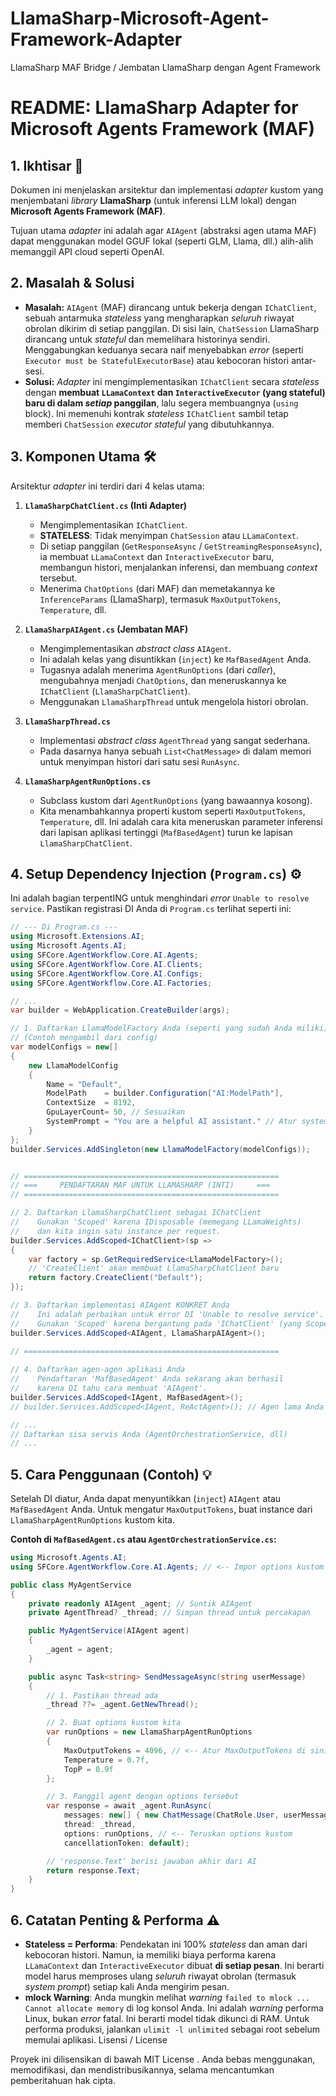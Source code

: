 # LlamaSharp-Microsoft-Agent-Framework-Adapter
LlamaSharp MAF Bridge / Jembatan LlamaSharp dengan Agent Framework
<!-- This README provides a concise, bilingual description of the project. The Indonesian sections come first, followed by the English equivalents. -->
# README: LlamaSharp Adapter for Microsoft Agents Framework (MAF)

## 1. Ikhtisar 🚀

Dokumen ini menjelaskan arsitektur dan implementasi *adapter* kustom yang menjembatani *library* **LlamaSharp** (untuk inferensi LLM lokal) dengan **Microsoft Agents Framework (MAF)**.

Tujuan utama *adapter* ini adalah agar `AIAgent` (abstraksi agen utama MAF) dapat menggunakan model GGUF lokal (seperti GLM, Llama, dll.) alih-alih memanggil API cloud seperti OpenAI.

## 2. Masalah & Solusi

* **Masalah:** `AIAgent` (MAF) dirancang untuk bekerja dengan `IChatClient`, sebuah antarmuka *stateless* yang mengharapkan *seluruh* riwayat obrolan dikirim di setiap panggilan. Di sisi lain, `ChatSession` LlamaSharp dirancang untuk *stateful* dan memelihara historinya sendiri. Menggabungkan keduanya secara naif menyebabkan *error* (seperti `Executor must be StatefulExecutorBase`) atau kebocoran histori antar-sesi.
* **Solusi:** *Adapter* ini mengimplementasikan `IChatClient` secara *stateless* dengan **membuat `LLamaContext` dan `InteractiveExecutor` (yang stateful) baru di dalam *setiap* panggilan**, lalu segera membuangnya (`using` block). Ini memenuhi kontrak *stateless* `IChatClient` sambil tetap memberi `ChatSession` *executor stateful* yang dibutuhkannya.

## 3. Komponen Utama 🛠️

Arsitektur *adapter* ini terdiri dari 4 kelas utama:

1.  **`LlamaSharpChatClient.cs` (Inti Adapter)**
    * Mengimplementasikan `IChatClient`.
    * **STATELESS**: Tidak menyimpan `ChatSession` atau `LLamaContext`.
    * Di setiap panggilan (`GetResponseAsync` / `GetStreamingResponseAsync`), ia membuat `LLamaContext` dan `InteractiveExecutor` baru, membangun histori, menjalankan inferensi, dan membuang *context* tersebut.
    * Menerima `ChatOptions` (dari MAF) dan memetakannya ke `InferenceParams` (LlamaSharp), termasuk `MaxOutputTokens`, `Temperature`, dll.

2.  **`LlamaSharpAIAgent.cs` (Jembatan MAF)**
    * Mengimplementasikan *abstract class* `AIAgent`.
    * Ini adalah kelas yang disuntikkan (`inject`) ke `MafBasedAgent` Anda.
    * Tugasnya adalah menerima `AgentRunOptions` (dari *caller*), mengubahnya menjadi `ChatOptions`, dan meneruskannya ke `IChatClient` (`LlamaSharpChatClient`).
    * Menggunakan `LlamaSharpThread` untuk mengelola histori obrolan.

3.  **`LlamaSharpThread.cs`**
    * Implementasi *abstract class* `AgentThread` yang sangat sederhana.
    * Pada dasarnya hanya sebuah `List<ChatMessage>` di dalam memori untuk menyimpan histori dari satu sesi `RunAsync`.

4.  **`LlamaSharpAgentRunOptions.cs`**
    * Subclass kustom dari `AgentRunOptions` (yang bawaannya kosong).
    * Kita menambahkannya properti kustom seperti `MaxOutputTokens`, `Temperature`, dll. Ini adalah cara kita meneruskan parameter inferensi dari lapisan aplikasi tertinggi (`MafBasedAgent`) turun ke lapisan `LlamaSharpChatClient`.

## 4. Setup Dependency Injection (`Program.cs`) ⚙️

Ini adalah bagian terpentING untuk menghindari *error* `Unable to resolve service`. Pastikan registrasi DI Anda di `Program.cs` terlihat seperti ini:

```csharp
// --- Di Program.cs ---
using Microsoft.Extensions.AI;
using Microsoft.Agents.AI; 
using SFCore.AgentWorkflow.Core.AI.Agents;
using SFCore.AgentWorkflow.Core.AI.Clients; 
using SFCore.AgentWorkflow.Core.AI.Configs;
using SFCore.AgentWorkflow.Core.AI.Factories;

// ...
var builder = WebApplication.CreateBuilder(args);

// 1. Daftarkan LlamaModelFactory Anda (seperti yang sudah Anda miliki)
// (Contoh mengambil dari config)
var modelConfigs = new[]
{
    new LlamaModelConfig
    {
        Name = "Default", 
        ModelPath    = builder.Configuration["AI:ModelPath"],
        ContextSize  = 8192,
        GpuLayerCount= 50, // Sesuaikan
        SystemPrompt = "You are a helpful AI assistant." // Atur system prompt Anda
    }
};
builder.Services.AddSingleton(new LlamaModelFactory(modelConfigs));


// =========================================================
// ===     PENDAFTARAN MAF UNTUK LLAMASHARP (INTI)     ===
// =========================================================

// 2. Daftarkan LlamaSharpChatClient sebagai IChatClient
//    Gunakan 'Scoped' karena IDisposable (memegang LLamaWeights)
//    dan kita ingin satu instance per request.
builder.Services.AddScoped<IChatClient>(sp => 
{
    var factory = sp.GetRequiredService<LlamaModelFactory>();
    // 'CreateClient' akan membuat LlamaSharpChatClient baru
    return factory.CreateClient("Default"); 
});

// 3. Daftarkan implementasi AIAgent KONKRET Anda
//    Ini adalah perbaikan untuk error DI 'Unable to resolve service'.
//    Gunakan 'Scoped' karena bergantung pada 'IChatClient' (yang Scoped).
builder.Services.AddScoped<AIAgent, LlamaSharpAIAgent>();

// =========================================================
    
// 4. Daftarkan agen-agen aplikasi Anda
//    Pendaftaran 'MafBasedAgent' Anda sekarang akan berhasil
//    karena DI tahu cara membuat 'AIAgent'.
builder.Services.AddScoped<IAgent, MafBasedAgent>(); 
// builder.Services.AddScoped<IAgent, ReActAgent>(); // Agen lama Anda (jika masih ada)

// ...
// Daftarkan sisa servis Anda (AgentOrchestrationService, dll)
// ...
```

## 5. Cara Penggunaan (Contoh) 💡

Setelah DI diatur, Anda dapat menyuntikkan (`inject`) `AIAgent` atau `MafBasedAgent` Anda. Untuk mengatur `MaxOutputTokens`, buat instance dari `LlamaSharpAgentRunOptions` kustom kita.

**Contoh di `MafBasedAgent.cs` atau `AgentOrchestrationService.cs`:**

```csharp
using Microsoft.Agents.AI;
using SFCore.AgentWorkflow.Core.AI.Agents; // <-- Impor options kustom

public class MyAgentService
{
    private readonly AIAgent _agent; // Suntik AIAgent
    private AgentThread? _thread; // Simpan thread untuk percakapan

    public MyAgentService(AIAgent agent)
    {
        _agent = agent;
    }

    public async Task<string> SendMessageAsync(string userMessage)
    {
        // 1. Pastikan thread ada
        _thread ??= _agent.GetNewThread();

        // 2. Buat options kustom kita
        var runOptions = new LlamaSharpAgentRunOptions
        {
            MaxOutputTokens = 4096, // <-- Atur MaxOutputTokens di sini
            Temperature = 0.7f,
            TopP = 0.9f
        };

        // 3. Panggil agent dengan options tersebut
        var response = await _agent.RunAsync(
            messages: new[] { new ChatMessage(ChatRole.User, userMessage) },
            thread: _thread,
            options: runOptions, // <-- Teruskan options kustom
            cancellationToken: default);

        // 'response.Text' berisi jawaban akhir dari AI
        return response.Text;
    }
}
```

## 6. Catatan Penting & Performa ⚠️

* **Stateless = Performa**: Pendekatan ini 100% *stateless* dan aman dari kebocoran histori. Namun, ia memiliki biaya performa karena `LLamaContext` dan `InteractiveExecutor` dibuat **di setiap pesan**. Ini berarti model harus memproses ulang *seluruh* riwayat obrolan (termasuk *system prompt*) setiap kali Anda mengirim pesan.
* **mlock Warning**: Anda mungkin melihat *warning* `failed to mlock ... Cannot allocate memory` di log konsol Anda. Ini adalah *warning* performa Linux, bukan *error* fatal. Ini berarti model tidak dikunci di RAM. Untuk performa produksi, jalankan `ulimit -l unlimited` sebagai root sebelum memulai aplikasi.
Lisensi / License

Proyek ini dilisensikan di bawah MIT License
. Anda bebas menggunakan, memodifikasi, dan mendistribusikannya, selama mencantumkan pemberitahuan hak cipta.
